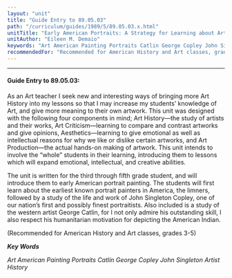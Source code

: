 ```yaml
---
layout: "unit"
title: "Guide Entry to 89.05.03"
path: "/curriculum/guides/1989/5/89.05.03.x.html"
unitTitle: "Early American Portraits: A Strategy for Learning about Artists and Their Works"
unitAuthor: "Eileen M. Demaio"
keywords: "Art American Painting Portraits Catlin George Copley John Singleton Artist History"
recommendedFor: "Recommended for American History and Art classes, grades 3-5"
---
```

<body>
<hr/>
 <h4>
  Guide Entry to 89.05.03:
 </h4>
 As an Art teacher I seek new and interesting ways of bringing more Art History into my lessons so that I may increase my students’ knowledge of Art, and give more meaning to their own artwork. This unit was designed with the following four components in mind; Art History—the study of artists and their works, Art Criticism—learning to compare and contrast artworks and give opinions, Aesthetics—learning to give emotional as well as intellectual reasons for why we like or dislike certain artworks, and Art Production—the actual hands-on making of artwork. This unit intends to involve the “whole” students in their learning, introducing them to lessons which will expand emotional, intellectual, and creative abilities.
 <p>
  The unit is written for the third through fifth grade student, and will introduce them to early American portrait painting. The students will first learn about the earliest known portrait painters in America, the limners, followed by a study of the life and work of John Singleton Copley, one of our nation’s first and possibly finest portraitists. Also included is a study of the western artist George Catlin, for I not only admire his outstanding skill, I also respect his humanitarian motivation for depicting the American Indian.
 </p>
 <p>
  (Recommended for American History and Art classes, grades 3-5)
 </p>
<p>
  <b>
   <i>
    Key Words
   </i>
  </b>
  <br/>
 </p>
 <p>
  <i>
   Art American Painting Portraits Catlin George Copley John Singleton Artist History
  </i>
 </p>

</body>